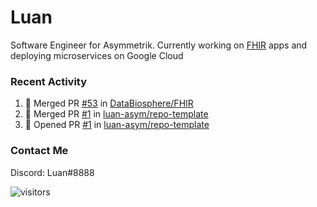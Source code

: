 # Luan

Software Engineer for Asymmetrik. Currently working on [FHIR](https://hl7.org/FHIR/) apps and deploying microservices on Google Cloud

### Recent Activity

<!--START_SECTION:activity-->
1. 🎉 Merged PR [#53](https://github.com/DataBiosphere/FHIR/pull/53) in [DataBiosphere/FHIR](https://github.com/DataBiosphere/FHIR)
2. 🎉 Merged PR [#1](https://github.com/luan-asym/repo-template/pull/1) in [luan-asym/repo-template](https://github.com/luan-asym/repo-template)
3. 💪 Opened PR [#1](https://github.com/luan-asym/repo-template/pull/1) in [luan-asym/repo-template](https://github.com/luan-asym/repo-template)
<!--END_SECTION:activity-->

<!--START_SECTION:activity-->

### Contact Me

Discord: Luan#8888

![visitors](https://visitor-badge.glitch.me/badge?page_id=luan-asym.visitor-badge)
